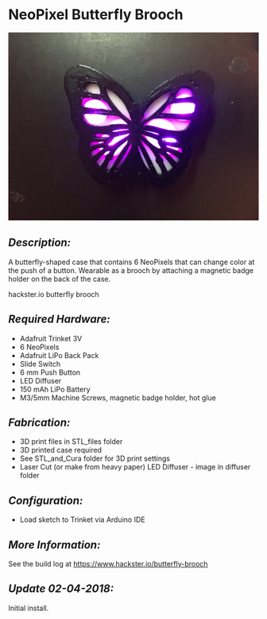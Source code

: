 # **NeoPixel Butterfly Brooch**
![butterfly brooch](https://github.com/thisoldgeek/Butterfly-Brooch/blob/master/butterfly_brooch_cover_photo.JPG "NeoPixels Butterfly Brooch")
 

## *Description:*
A butterfly-shaped case that contains 6 NeoPixels that can change color at the push of a button. Wearable as a brooch by attaching a magnetic badge holder on the back of the case.

hackster.io butterfly brooch

## *Required Hardware:*
* Adafruit Trinket 3V
* 6 NeoPixels
* Adafruit LiPo Back Pack
* Slide Switch
* 6 mm Push Button
* LED Diffuser
* 150 mAh LiPo Battery
* M3/5mm Machine Screws, magnetic badge holder, hot glue

## *Fabrication:*
* 3D print files in STL_files folder
* 3D printed case required
* See STL_and_Cura folder for 3D print settings
* Laser Cut (or make from heavy paper) LED Diffuser - image in diffuser folder

## *Configuration:*
* Load sketch to Trinket via Arduino IDE 


## *More Information:*
See the build log at https://www.hackster.io/butterfly-brooch
## *Update 02-04-2018:*
Initial install.
